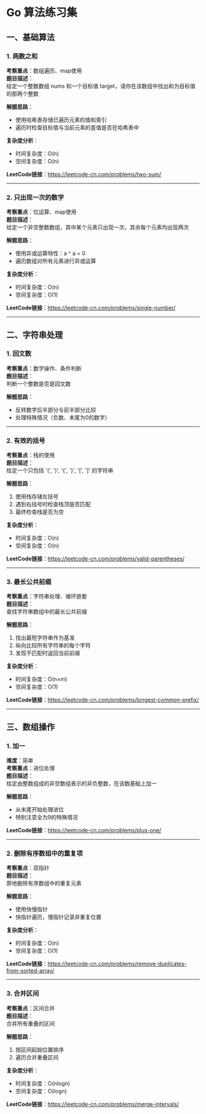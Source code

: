 # Go 算法练习集

## 一、基础算法

### 1. 两数之和
**考察重点**：数组遍历、map使用  
**题目描述**：  
给定一个整数数组 nums 和一个目标值 target，请你在该数组中找出和为目标值的那两个整数

**解题思路**：
- 使用哈希表存储已遍历元素的值和索引
- 遍历时检查目标值与当前元素的差值是否在哈希表中

**复杂度分析**：
- 时间复杂度：O(n)
- 空间复杂度：O(n)

**LeetCode链接**：https://leetcode-cn.com/problems/two-sum/

---

### 2. 只出现一次的数字
**考察重点**：位运算、map使用  
**题目描述**：  
给定一个非空整数数组，其中某个元素只出现一次，其余每个元素均出现两次

**解题思路**：
- 使用异或运算特性：a ^ a = 0
- 遍历数组对所有元素进行异或运算

**复杂度分析**：
- 时间复杂度：O(n)
- 空间复杂度：O(1)

**LeetCode链接**：https://leetcode-cn.com/problems/single-number/

---

## 二、字符串处理

### 1. 回文数
**考察重点**：数字操作、条件判断  
**题目描述**：  
判断一个整数是否是回文数

**解题思路**：
- 反转数字后半部分与前半部分比较
- 处理特殊情况（负数、末尾为0的数字）

---

### 2. 有效的括号
**考察重点**：栈的使用  
**题目描述**：  
给定一个只包括 '(', ')', '{', '}', '[', ']' 的字符串

**解题思路**：
1. 使用栈存储左括号
2. 遇到右括号时检查栈顶是否匹配
3. 最终检查栈是否为空

**复杂度分析**：
- 时间复杂度：O(n)
- 空间复杂度：O(n)

**LeetCode链接**：https://leetcode-cn.com/problems/valid-parentheses/

---

### 3. 最长公共前缀
**考察重点**：字符串处理、循环嵌套  
**题目描述**：  
查找字符串数组中的最长公共前缀

**解题思路**：
1. 找出最短字符串作为基准
2. 纵向比较所有字符串的每个字符
3. 发现不匹配时返回当前前缀

**复杂度分析**：
- 时间复杂度：O(n×m)
- 空间复杂度：O(1)

**LeetCode链接**：https://leetcode-cn.com/problems/longest-common-prefix/

---

## 三、数组操作

### 1. 加一
**难度**：简单  
**考察重点**：进位处理  
**题目描述**：  
给定由整数组成的非空数组表示的非负整数，在该数基础上加一

**解题思路**：
- 从末尾开始处理进位
- 特别注意全为9的特殊情况

**LeetCode链接**：https://leetcode-cn.com/problems/plus-one/

---

### 2. 删除有序数组中的重复项
**考察重点**：双指针  
**题目描述**：  
原地删除有序数组中的重复元素

**解题思路**：
- 使用快慢指针
- 快指针遍历，慢指针记录非重复位置

**复杂度分析**：
- 时间复杂度：O(n)
- 空间复杂度：O(1)

**LeetCode链接**：https://leetcode-cn.com/problems/remove-duplicates-from-sorted-array/

---

### 3. 合并区间
**考察重点**：区间合并  
**题目描述**：  
合并所有重叠的区间

**解题思路**：
1. 按区间起始位置排序
2. 遍历合并重叠区间

**复杂度分析**：
- 时间复杂度：O(nlogn)
- 空间复杂度：O(logn)

**LeetCode链接**：https://leetcode-cn.com/problems/merge-intervals/
